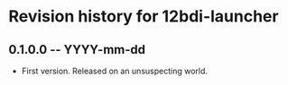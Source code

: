 # Revision history for 12bdi-launcher

## 0.1.0.0 -- YYYY-mm-dd

* First version. Released on an unsuspecting world.
